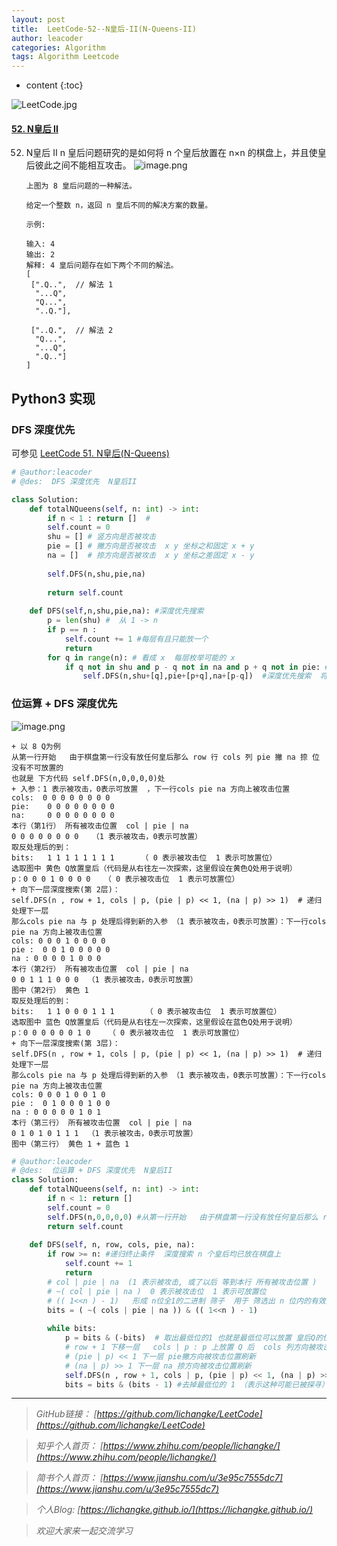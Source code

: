 ```yaml
---
layout: post
title:  LeetCode-52--N皇后-II(N-Queens-II)
author: leacoder
categories: Algorithm 
tags: Algorithm Leetcode
---
```


* content
{:toc}


![LeetCode.jpg](https://upload-images.jianshu.io/upload_images/16846478-7cc089d35617447e.jpg?imageMogr2/auto-orient/strip%7CimageView2/2/w/1240)

#### [52\. N皇后 II](https://leetcode-cn.com/problems/n-queens-ii/)

52. N皇后 II
    n 皇后问题研究的是如何将 n 个皇后放置在 n×n 的棋盘上，并且使皇后彼此之间不能相互攻击。
![image.png](https://upload-images.jianshu.io/upload_images/16846478-9434707cd6707e0b.png?imageMogr2/auto-orient/strip%7CimageView2/2/w/1240)

        上图为 8 皇后问题的一种解法。

        给定一个整数 n，返回 n 皇后不同的解决方案的数量。

        示例:

        输入: 4
        输出: 2
        解释: 4 皇后问题存在如下两个不同的解法。
        [
         [".Q..",  // 解法 1
          "...Q",
          "Q...",
          "..Q."],

         ["..Q.",  // 解法 2
          "Q...",
          "...Q",
          ".Q.."]
        ]


## Python3 实现
### DFS 深度优先
可参见 [LeetCode 51. N皇后(N-Queens)](https://www.jianshu.com/p/e892a4220d71)
```python
# @author:leacoder 
# @des:  DFS 深度优先  N皇后II

class Solution:
    def totalNQueens(self, n: int) -> int:
        if n < 1 : return []  #
        self.count = 0
        shu = [] # 竖方向是否被攻击
        pie = [] # 撇方向是否被攻击  x y 坐标之和固定 x + y
        na = []  # 捺方向是否被攻击  x y 坐标之差固定 x - y
        
        self.DFS(n,shu,pie,na)
        
        return self.count
    
    def DFS(self,n,shu,pie,na): #深度优先搜索 
        p = len(shu) #  从 1 -> n
        if p == n :
            self.count += 1 #每层有且只能放一个
            return 
        for q in range(n): # 看成 x  每层枚举可能的 x
            if q not in shu and p - q not in na and p + q not in pie: #这一层存在可能位置，向下层搜索
                self.DFS(n,shu+[q],pie+[p+q],na+[p-q])  #深度优先搜索  将被攻击的 坐标记录下来 
```

### 位运算 + DFS 深度优先 

![image.png](https://upload-images.jianshu.io/upload_images/16846478-daa19dce84669ffe.png?imageMogr2/auto-orient/strip%7CimageView2/2/w/1240)

    + 以 8 Q为例
    从第一行开始   由于棋盘第一行没有放任何皇后那么 row 行 cols 列 pie 撇 na 捺 位没有不可放置的 
    也就是 下方代码 self.DFS(n,0,0,0,0)处
    + 入参：1 表示被攻击，0表示可放置  ，下一行cols pie na 方向上被攻击位置
    cols:  0 0 0 0 0 0 0 0
    pie:    0 0 0 0 0 0 0 0
    na:     0 0 0 0 0 0 0 0
    本行（第1行） 所有被攻击位置  col | pie | na 
    0 0 0 0 0 0 0 0   （1 表示被攻击，0表示可放置）
    取反处理后的到：
    bits:   1 1 1 1 1 1 1 1      （ 0 表示被攻击位  1 表示可放置位）
    选取图中 黄色 Q放置皇后（代码是从右往左一次探索，这里假设在黄色Q处用于说明）
    p：0 0 0 1 0 0 0 0   （ 0 表示被攻击位  1 表示可放置位）
    + 向下一层深度搜索(第 2层)：
    self.DFS(n , row + 1, cols | p, (pie | p) << 1, (na | p) >> 1)  # 递归处理下一层
    那么cols pie na 与 p 处理后得到新的入参 （1 表示被攻击，0表示可放置）：下一行cols pie na 方向上被攻击位置
    cols: 0 0 0 1 0 0 0 0
    pie :  0 0 1 0 0 0 0 0
    na : 0 0 0 0 1 0 0 0 
    本行（第2行） 所有被攻击位置  col | pie | na 
    0 0 1 1 1 0 0 0  （1 表示被攻击，0表示可放置）
    图中（第2行） 黄色 1
    取反处理后的到：
    bits:   1 1 0 0 0 1 1 1       （ 0 表示被攻击位  1 表示可放置位）
    选取图中 蓝色 Q放置皇后（代码是从右往左一次探索，这里假设在蓝色Q处用于说明）
    p：0 0 0 0 0 0 1 0    （ 0 表示被攻击位  1 表示可放置位）
    + 向下一层深度搜索(第 3层)： 
    self.DFS(n , row + 1, cols | p, (pie | p) << 1, (na | p) >> 1)  # 递归处理下一层
    那么cols pie na 与 p 处理后得到新的入参 （1 表示被攻击，0表示可放置）：下一行cols pie na 方向上被攻击位置
    cols: 0 0 0 1 0 0 1 0
    pie :  0 1 0 0 0 1 0 0
    na : 0 0 0 0 0 1 0 1  
    本行（第三行） 所有被攻击位置  col | pie | na 
    0 1 0 1 0 1 1 1  （1 表示被攻击，0表示可放置）
    图中（第三行） 黄色 1 + 蓝色 1

```python
# @author:leacoder 
# @des:  位运算 + DFS 深度优先  N皇后II
class Solution:
    def totalNQueens(self, n: int) -> int:
        if n < 1: return []
        self.count = 0
        self.DFS(n,0,0,0,0) #从第一行开始   由于棋盘第一行没有放任何皇后那么 row 行 cols 列 pie 撇 na 捺 位没有不可放置的
        return self.count
    
    def DFS(self, n, row, cols, pie, na):
        if row >= n: #递归终止条件  深度搜索 n 个皇后均已放在棋盘上
            self.count += 1
            return
        # col | pie | na  (1 表示被攻击, 或了以后 等到本行 所有被攻击位置 )
        # ~( col | pie | na )  0 表示被攻击位  1 表示可放置位
        # (( 1<<n ) - 1)   形成 n位全1的二进制 筛子  用于 筛选出 n 位内的有效数据
        bits = ( ~( cols | pie | na )) & (( 1<<n ) - 1)
        
        while bits:
            p = bits & (-bits)  # 取出最低位的1 也就是最低位可以放置 皇后Q的位置
            # row + 1 下移一层   cols | p : p 上放置 Q 后  cols 列方向被攻击位刷新
            # (pie | p) << 1 下一层 pie撇方向被攻击位置刷新
            # (na | p) >> 1 下一层 na 捺方向被攻击位置刷新
            self.DFS(n , row + 1, cols | p, (pie | p) << 1, (na | p) >> 1)  # 递归处理下一层
            bits = bits & (bits - 1) #去掉最低位的 1 （表示这种可能已被探寻）
```
----
>*GitHub链接：*
>*[https://github.com/lichangke/LeetCode](https://github.com/lichangke/LeetCode)*

>*知乎个人首页：*
>*[https://www.zhihu.com/people/lichangke/](https://www.zhihu.com/people/lichangke/)*

>*简书个人首页：*
>*[https://www.jianshu.com/u/3e95c7555dc7](https://www.jianshu.com/u/3e95c7555dc7)*

>*个人Blog:*
>*[https://lichangke.github.io/](https://lichangke.github.io/)*

>*欢迎大家来一起交流学习*
